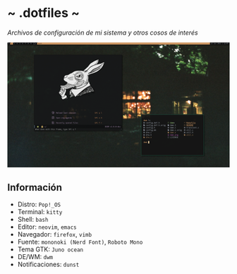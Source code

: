 # ~ .dotfiles ~
*Archivos de configuración de mi sistema y otros cosos de interés*

![](showcase.png)

## Información
- Distro: `Pop!_OS`
- Terminal: `kitty`
- Shell: `bash`
- Editor: `neovim`, `emacs`
- Navegador: `firefox`, `vimb`
- Fuente: `mononoki (Nerd Font)`, `Roboto Mono`
- Tema GTK: `Juno ocean`
- DE/WM: `dwm`
- Notificaciones: `dunst`
